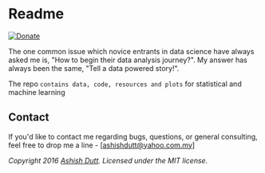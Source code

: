 # Readme
[![Donate](http://i.imgur.com/vCIGFrH.png)](https://paypal.me/ashishdutt)

The one common issue which novice entrants in data science have always asked me is, "How to begin their data analysis journey?".
My answer has always been the same, "Tell a data powered story!".

The repo `contains data, code, resources and plots` for statistical and machine learning


## Contact
If you'd like to contact me regarding bugs, questions, or general consulting, feel free to drop me a line - 
[ashishdutt@yahoo.com.my]

*Copyright 2016 [Ashish Dutt](https://duttashi.github.io/). Licensed under the MIT license.*
